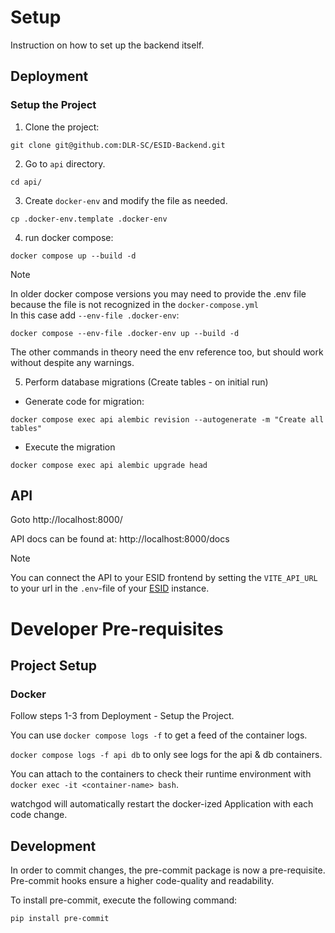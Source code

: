 # Setup
Instruction on how to set up the backend itself.

## Deployment
### Setup the Project
1. Clone the project:
```
git clone git@github.com:DLR-SC/ESID-Backend.git
```

2. Go to `api` directory.
```
cd api/
```

3. Create `docker-env` and modify the file as needed.
```
cp .docker-env.template .docker-env
```

4. run docker compose:
```
docker compose up --build -d
```
> [!NOTE]  
> In older docker compose versions you may need to provide the .env file because the file is not recognized in the `docker-compose.yml`  
> In this case add `--env-file .docker-env`:  
> ```
> docker compose --env-file .docker-env up --build -d
> ```
> The other commands in theory need the env reference too, but should work without despite any warnings.

5. Perform database migrations (Create tables - on initial run)   
- Generate code for migration:
```
docker compose exec api alembic revision --autogenerate -m "Create all tables"
```
- Execute the migration
```
docker compose exec api alembic upgrade head
```


## API
Goto http://localhost:8000/

API docs can be found at:
http://localhost:8000/docs

> [!NOTE]
> You can connect the API to your ESID frontend by setting the `VITE_API_URL` to your url in the `.env`-file of your [ESID](https://github.com/DLR-SC/ESID) instance.

# Developer Pre-requisites
## Project Setup
### Docker
Follow steps 1-3 from Deployment - Setup the Project.

You can use `docker compose logs -f` to get a feed of the container logs.

`docker compose logs -f api db` to only see logs for the api & db containers.

You can attach to the containers to check their runtime environment with `docker exec -it <container-name> bash`.

watchgod will automatically restart the docker-ized Application with each code change.

## Development
In order to commit changes, the pre-commit package is now a pre-requisite.
Pre-commit hooks ensure a higher code-quality and readability. 

To install pre-commit, execute the following command: 
```
pip install pre-commit
```
